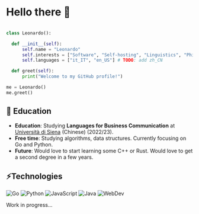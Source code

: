 # Hello there 👋

<!--![Homepage](https://img.shields.io/badge/Homepage%3A-https%3A%2F%2F0x07.cf%2F-blue)-->

```python

class Leonardo():

  def __init__(self):
      self.name = "Leonardo"
      self.interests = ["Software", "Self-hosting", "Linguistics", "Philosophy"]
      self.languages = ["it_IT", "en_US"] # TODO: add zh_CN

  def greet(self):
      print("Welcome to my GitHub profile!")

me = Leonardo()
me.greet()
```


## 🌱 Education
- **Education**: Studying **Languages for Business Communication** at [Università di Siena](https://unisi.it) (Chinese) (2022/23).
- **Free time**: Studying algorithms, data structures. Currently focusing on Go and Python.
- **Future**: Would love to start learning some C++ or Rust. Would love to get a second degree in a few years.

## ⚡Technologies

![Go](https://img.shields.io/badge/Code-Go-4800AC?style=for-the-badge)
![Python](https://img.shields.io/badge/Code-Python-4800AC?style=for-the-badge)
![JavaScript](https://img.shields.io/badge/Code-JavaScript-4800AC?style=for-the-badge)
![Java](https://img.shields.io/badge/Code-Java-4800AC?style=for-the-badge)
![WebDev](https://img.shields.io/badge/Code-Next.js-4800AC?style=for-the-badge)

Work in progress...

<!--
![AWS](https://img.shields.io/badge/Cloud-AWS-informational?style=for-the-badge&logo=amazon-aws&logoColor=white&color=6aa6f8)
![DynamoDB](https://img.shields.io/badge/Database-DynamoDB-informational?style=for-the-badge&logo=amazon-dynamodb&logoColor=white&color=6aa6f8)
![Docker](https://img.shields.io/badge/Tools-Docker-informational?style=for-the-badge&logo=docker&logoColor=white&color=6aa6f8)

- 🔭 I’m currently working on ...
- 🌱 I’m currently learning ...
- 👯 I’m looking to collaborate on ...
- 🤔 I’m looking for help with ...
- 💬 Ask me about ...
- 📫 How to reach me: ...
- 😄 Pronouns: ...
- ⚡ Fun fact: ...
-->

